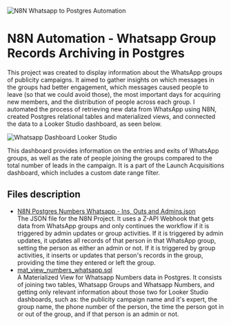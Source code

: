 ![N8N Whatsapp to Postgres Automation](https://github.com/user-attachments/assets/b3baa2e6-4f64-4870-beac-5428dedd0974)

# N8N Automation - Whatsapp Group Records Archiving in Postgres
This project was created to display information about the WhatsApp groups of publicity campaigns. It aimed to gather insights on which messages in the groups had better engagement, which messages caused people to leave (so that we could avoid those), the most important days for acquiring new members, and the distribution of people across each group. I automated the process of retrieving new data from WhatsApp using N8N, created Postgres relational tables and materialized views, and connected the data to a Looker Studio dashboard, as seen below.<br/>

![Whatsapp Dashboard Looker Studio](https://github.com/user-attachments/assets/9d485fbe-6ac5-4d8d-9425-1a7d8265515e)

This dashboard provides information on the entries and exits of WhatsApp groups, as well as the rate of people joining the groups compared to the total number of leads in the campaign. It is a part of the Launch Acquisitions dashboard, which includes a custom date range filter.


## Files description
- [N8N Postgres Numbers Whatsapp - Ins, Outs and Admins.json <br/>](https://github.com/joviprata/N8N-whatsapp-to-postgres/blob/main/N8N%20Postgres%20Numbers%20Whatsapp%20-%20Ins%2C%20Outs%20and%20Admins.json)
The JSON file for the N8N Project. It uses a Z-API Webhook that gets data from WhatsApp groups and only continues the workflow if it is triggered by admin updates or group activities. If it is triggered by admin updates, it updates all records of that person in that WhatsApp group, setting the person as either an admin or not. If it is triggered by group activities, it inserts or updates that person's records in the group, providing the time they entered or left the group.
- [mat_view_numbers_whatsapp.sql](https://github.com/joviprata/N8N-whatsapp-to-postgres/blob/main/mat_view_numbers_whatsapp.sql) <br/>
A Materialized View for Whatsapp Numbers data in Postgres. It consists of joining two tables, Whatsapp Groups and Whatsapp Numbers, and getting only relevant information about those two for Looker Studio dashboards, such as: the publicity campaign name and it's expert, the group name, the phone number of the person, the time the person got in or out of the group, and if that person is an admin or not.
